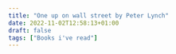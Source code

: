 ```yaml
---
title: "One up on wall street by Peter Lynch"
date: 2022-11-02T12:58:13+01:00
draft: false
tags: ["Books i've read"]
---
```


